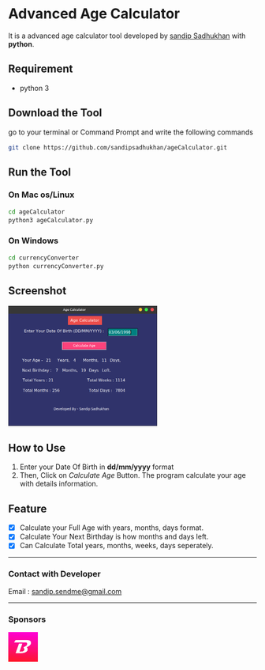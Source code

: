 # Advanced Age Calculator
It is a advanced age calculator tool developed by [sandip Sadhukhan](https://yourwebsite.github.io/) with **python**.

## Requirement
* python 3
## Download the Tool
go to your terminal or Command Prompt and write the following commands
```bash
git clone https://github.com/sandipsadhukhan/ageCalculator.git
```
## Run the Tool
### On Mac os/Linux
```bash
cd ageCalculator
python3 ageCalculator.py
```
### On Windows
```bash
cd currencyConverter
python currencyConverter.py
```
## Screenshot
<img src = "ageCalculator.png" alt="Screenshot" width = "60%">

## How to Use
1. Enter your Date Of Birth in **dd/mm/yyyy** format
1. Then, Click on *Calculate Age* Button. The program calculate your age with details information.

## Feature
* [x] Calculate your Full Age with years, months, days format.
* [x] Calculate Your Next Birthday is how months and days left.
* [x] Can Calculate Total years, months, weeks, days seperately.

---
### Contact with Developer
Email : sandip.sendme@gmail.com

---
### Sponsors
<a href="https://youtube.com/c/bongtuts"><img src = "bongtuts.jpg" alt="Bongtuts" width = "60px"></a>